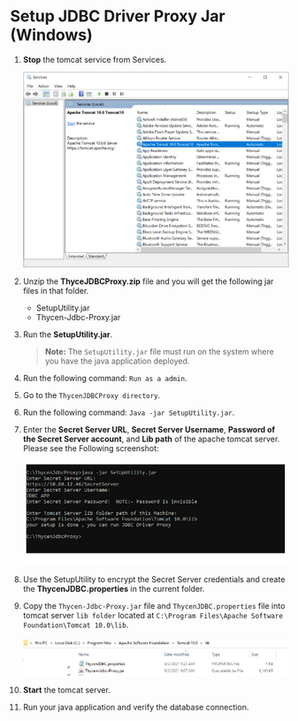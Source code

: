 [title]: # (Setup JDBC Driver)
[tags]: # (setup, windows)
[priority]: # (301)
# Setup JDBC Driver Proxy Jar (Windows)

1. __Stop__ the tomcat service from Services.

   ![Stop](../images/60e3d80489af31470f531d3552c205bd.png)
1. Unzip the __ThyceJDBCProxy.zip__ file and you will get the following jar files in that folder.

   * SetupUtility.jar
   * Thycen-Jdbc-Proxy.jar

1. Run the __SetupUtility.jar__.

   >**Note:** The `SetupUtility.jar` file must run on the system where you have the java application deployed.

1. Run the following command: `Run as a admin`.
1. Go to the `ThycenJDBCProxy directory`.
1. Run the following command: `Java -jar SetupUtility.jar`.

1. Enter the __Secret Server URL__, __Secret Server Username__, __Password of the Secret Server account__, and __Lib path__ of the apache tomcat server. Please see the Following screenshot:  

   ![tomcat server](../images/5c9a95e524180b8038ed429d28abe914.png)
1. Use the SetupUtility to encrypt the Secret Server credentials and create the __ThycenJDBC.properties__ in the current folder.

1. Copy the `Thycen-Jdbc-Proxy.jar` file and `ThycenJDBC.properties` file into tomcat server `lib folder` located at `C:\Program Files\Apache Software Foundation\Tomcat 10.0\lib`.

   ![Files](../images/a7ffa89f9059f2919f862311e26d4912.png)
1. __Start__ the tomcat server.
1. Run your java application and verify the database connection.
